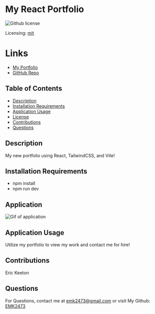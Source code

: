 # My React Portfolio
![Github license](https://img.shields.io/badge/mit-blue.svg)
 
 Licensing: [mit](https://choosealicense.com/licenses/mit/)

# Links
- [My Portfolio](https://magnificent-pithivier-fd5a98.netlify.app/)
- [GitHub Repo](https://github.com/EMK2473/My-React-Portfolio)

## Table of Contents
- [Description](#description)
- [Installation Requirements](#installation-requirements)
- [Application Usage](#application-usage)
- [License](#licensing-information)
- [Contributions](#contributions)
- [Questions](#questions)
## Description
My new portfolio using React, TailwindCSS, and Vite!

## Installation Requirements
- npm install  
- npm run dev

## Application
![Gif of application](./public/portfolioGIF.gif)


## Application Usage
Utilize my portfolio to view my work and contact me for hire!

## Contributions
Eric Keeton

## Questions
For Questions, contact me at emk2473@gmail.com or visit My Github: [EMK2473](https://github.com/EMK2473)

